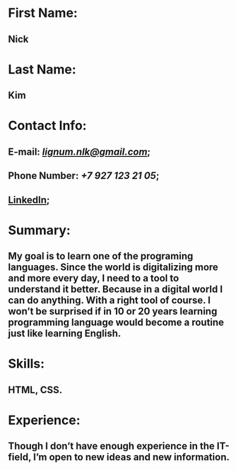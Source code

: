 # First Name: 
## Nick
# Last Name: 
## Kim

# Contact Info: 
## E-mail: *lignum.nlk@gmail.com*;
## Phone Number: *+7 927 123 21 05*;
## [LinkedIn](https://www.linkedin.com/in/nickkim-11010101/);

# Summary: 
## My goal is to learn one of the programing languages. Since the world is digitalizing more and more every day, I need to a tool to understand it better. Because in a digital world I can do anything. With a right tool of course. I won’t be surprised if in 10 or 20 years learning programming language would become a routine just like learning English.

# Skills: 
## HTML, CSS.

# Experience:
## Though I don’t have enough experience in the IT-field, I’m open to new ideas and new information. 

